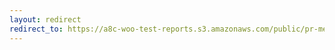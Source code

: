 ```yaml
---
layout: redirect
redirect_to: https://a8c-woo-test-reports.s3.amazonaws.com/public/pr-merge/38589/e2e/index.html
---
```

